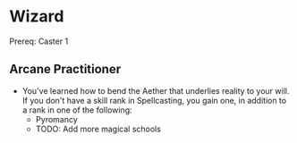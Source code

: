 # Wizard
Prereq: Caster 1
## Arcane Practitioner
* You've learned how to bend the Aether that underlies reality to your will. If you don't have a skill rank in Spellcasting, you gain one, in addition to a rank in one of the following:
	* Pyromancy
	* TODO: Add more magical schools